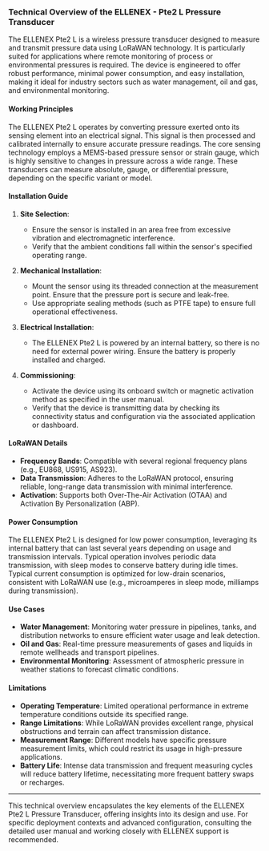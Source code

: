 ### Technical Overview of the ELLENEX - Pte2 L Pressure Transducer

The ELLENEX Pte2 L is a wireless pressure transducer designed to measure and transmit pressure data using LoRaWAN technology. It is particularly suited for applications where remote monitoring of process or environmental pressures is required. The device is engineered to offer robust performance, minimal power consumption, and easy installation, making it ideal for industry sectors such as water management, oil and gas, and environmental monitoring.

#### Working Principles

The ELLENEX Pte2 L operates by converting pressure exerted onto its sensing element into an electrical signal. This signal is then processed and calibrated internally to ensure accurate pressure readings. The core sensing technology employs a MEMS-based pressure sensor or strain gauge, which is highly sensitive to changes in pressure across a wide range. These transducers can measure absolute, gauge, or differential pressure, depending on the specific variant or model.

#### Installation Guide

1. **Site Selection**: 
   - Ensure the sensor is installed in an area free from excessive vibration and electromagnetic interference.
   - Verify that the ambient conditions fall within the sensor's specified operating range.

2. **Mechanical Installation**:
   - Mount the sensor using its threaded connection at the measurement point. Ensure that the pressure port is secure and leak-free.
   - Use appropriate sealing methods (such as PTFE tape) to ensure full operational effectiveness.

3. **Electrical Installation**:
   - The ELLENEX Pte2 L is powered by an internal battery, so there is no need for external power wiring. Ensure the battery is properly installed and charged.

4. **Commissioning**:
   - Activate the device using its onboard switch or magnetic activation method as specified in the user manual.
   - Verify that the device is transmitting data by checking its connectivity status and configuration via the associated application or dashboard.

#### LoRaWAN Details

- **Frequency Bands**: Compatible with several regional frequency plans (e.g., EU868, US915, AS923).
- **Data Transmission**: Adheres to the LoRaWAN protocol, ensuring reliable, long-range data transmission with minimal interference.
- **Activation**: Supports both Over-The-Air Activation (OTAA) and Activation By Personalization (ABP).

#### Power Consumption

The ELLENEX Pte2 L is designed for low power consumption, leveraging its internal battery that can last several years depending on usage and transmission intervals. Typical operation involves periodic data transmission, with sleep modes to conserve battery during idle times. Typical current consumption is optimized for low-drain scenarios, consistent with LoRaWAN use (e.g., microamperes in sleep mode, milliamps during transmission).

#### Use Cases

- **Water Management**: Monitoring water pressure in pipelines, tanks, and distribution networks to ensure efficient water usage and leak detection.
- **Oil and Gas**: Real-time pressure measurements of gases and liquids in remote wellheads and transport pipelines.
- **Environmental Monitoring**: Assessment of atmospheric pressure in weather stations to forecast climatic conditions.

#### Limitations

- **Operating Temperature**: Limited operational performance in extreme temperature conditions outside its specified range.
- **Range Limitations**: While LoRaWAN provides excellent range, physical obstructions and terrain can affect transmission distance.
- **Measurement Range**: Different models have specific pressure measurement limits, which could restrict its usage in high-pressure applications.
- **Battery Life**: Intense data transmission and frequent measuring cycles will reduce battery lifetime, necessitating more frequent battery swaps or recharges.

---

This technical overview encapsulates the key elements of the ELLENEX Pte2 L Pressure Transducer, offering insights into its design and use. For specific deployment contexts and advanced configuration, consulting the detailed user manual and working closely with ELLENEX support is recommended.